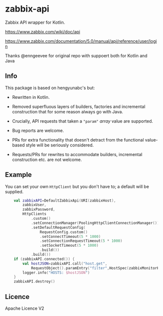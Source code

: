 # zabbix-api
Zabbix API wrapper for Kotlin.

https://www.zabbix.com/wiki/doc/api

https://www.zabbix.com/documentation/5.0/manual/api/reference/user/login

Thanks @enngeevee for original repo with suppoert both for Kotlin and Java

## Info
This package is based on hengyunabc's but:
- Rewritten in Kotlin.
- Removed superfluous layers of builders, factories and incremental construction that for some reason always go with Java.
- Crucially, API requests that taken a `"param"` *array* value are supported.

- Bug reports are welcome.
- PRs for extra functionality that doesn't detract from the functional value-based style will be seriously considered.
- Requests/PRs for rewrites to accommodate builders, incremental construction etc. are not welcome.

## Example
You can set your own ```HttpClient``` but you don't have to;  a default will be supplied.

```kotlin
    val zabbixAPI=DefaultZabbixApi(URI(zabbixHost),
        zabbixUser,
        zabbixPassword,
        HttpClients
            .custom()
            .setConnectionManager(PoolingHttpClientConnectionManager())
            .setDefaultRequestConfig(
                RequestConfig.custom()
                .setConnectTimeout(5 * 1000)
                .setConnectionRequestTimeout(5 * 1000)
                .setSocketTimeout(5 * 1000)
                .build())
            .build())
    if (zabbixAPI.connected()) {
	    val hostJSON=zabbixAPI.call("host.get",
            RequestObject().paramEntry("filter",HostSpec(zabbixMonitorHost))).getJSONArray("result")
        logger.info("HOSTS: $hostJSON")
    }
    zabbixAPI.destroy()
```

## Licence
Apache Licence V2

